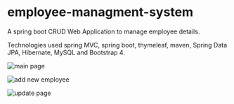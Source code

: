 # employee-managment-system
A spring boot CRUD Web Application to manage employee details.

Technologies used spring MVC, spring boot, thymeleaf, maven, Spring Data JPA, Hibernate, MySQL and Bootstrap 4.


![main page](https://user-images.githubusercontent.com/74812294/119535478-aaef6000-bda5-11eb-8760-ab609442c1fd.PNG)


![add new employee](https://user-images.githubusercontent.com/74812294/119535545-be9ac680-bda5-11eb-85e7-4032ec2e62b3.PNG)


![update page](https://user-images.githubusercontent.com/74812294/119535594-ce1a0f80-bda5-11eb-8abd-74eb12d44806.PNG)
